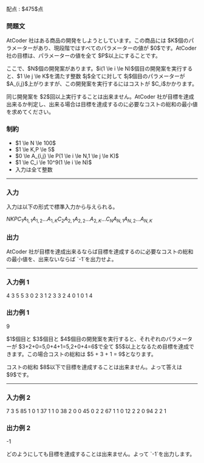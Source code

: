 
<div>

<span>

<span>

<p>
配点 : $475$点
</p>

<div>

<section>

### **問題文**

<p>
AtCoder 社はある商品の開発をしようとしています。この商品には $K$個のパラメーターがあり、現段階ではすべてのパラメーターの値が $0$です。AtCoder 社の目標は、パラメーターの値を全て $P$以上にすることです。
</p>

<p>
ここで、$N$個の開発案があります。$i(1 \le i \le N)$個目の開発案を実行すると、$1 \le j \le K$を満たす整数 $j$全てに対して $j$個目のパラメーターが $A_{i,j}$上がりますが、この開発案を実行するにはコストが $C_i$かかります。
</p>

<p>
同じ開発案を $2$回以上実行することは出来ません。AtCoder 社が目標を達成出来るか判定し、出来る場合は目標を達成するのに必要なコストの総和の最小値を求めてください。
</p>

</section>

</div>

<div>

<section>

### **制約**

<ul>

<li>
$1 \le N \le 100$
</li>

<li>
$1 \le K,P \le 5$
</li>

<li>
$0 \le A_{i,j} \le P(1 \le i \le N,1 \le j \le K)$
</li>

<li>
$1 \le C_i \le 10^9(1 \le i \le N)$
</li>

<li>
入力は全て整数
</li>

</ul>

</section>

</div>

---

<div>

<div>

<section>

### **入力**

<p>
入力は以下の形式で標準入力から与えられる。
</p>

<div>

$N$$K$$P$$C_1$$A_{1,1}$$A_{1,2}$$\dots$$A_{1,K}$$C_2$$A_{2,1}$$A_{2,2}$$\dots$$A_{2,K}$$\dots$$C_N$$A_{N,1}$$A_{N,2}$$\dots$$A_{N,K}$
</div>

</section>

</div>

<div>

<section>

### **出力**

<p>
AtCoder 社が目標を達成出来るならば目標を達成するのに必要なコストの総和の最小値を、出来ないならば `-1`を出力せよ。
</p>

</section>

</div>

</div>

---

<div>

<section>

### **入力例 1**

<div>

4 3 5
5 3 0 2
3 1 2 3
3 2 4 0
1 0 1 4

</div>

</section>

</div>

<div>

<section>

### **出力例 1**

<div>

9

</div>

<p>
$1$個目と $3$個目と $4$個目の開発案を実行すると、それぞれのパラメーターが $3+2+0=5,0+4+1=5,2+0+4=6$で全て $5$以上となるため目標を達成できます。この場合コストの総和は $5 + 3 + 1 = 9$となります。
</p>

<p>
コストの総和 $8$以下で目標を達成することは出来ません。よって答えは $9$です。
</p>

</section>

</div>

---

<div>

<section>

### **入力例 2**

<div>

7 3 5
85 1 0 1
37 1 1 0
38 2 0 0
45 0 2 2
67 1 1 0
12 2 2 0
94 2 2 1

</div>

</section>

</div>

<div>

<section>

### **出力例 2**

<div>

-1

</div>

<p>
どのようにしても目標を達成することは出来ません。よって `-1`を出力します。
</p>

</section>

</div>

</span>

</span>

</div>
